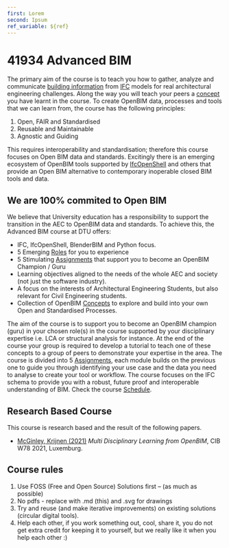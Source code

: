 ```yaml
---
first: Lorem
second: Ipsum
ref_variable: ${ref}
---
```


# 41934 Advanced BIM

The primary aim of the course is to teach you how to gather, analyze and communicate [building information] from [IFC] models for real architectural engineering challenges. Along the way you will teach your peers a [concept] you have learnt in the course. To create OpenBIM data, processes and tools that we can learn from, the course has the following principles:

1. Open, FAIR and Standardised
2. Reusable and Maintainable
3. Agnostic and Guiding

This requires interoperability and standardisation; therefore this course focuses on Open BIM data and standards. Excitingly there is an emerging ecosystem of OpenBIM tools supported by [IfcOpenShell] and others that provide an Open BIM alternative to contemporary inoperable closed BIM tools and data.

## We are 100% commited to Open BIM
We believe that University education has a responsibility to support the transition in the AEC to OpenBIM data and standards. To achieve this, the Advanced BIM course at DTU offers:
* IFC, IfcOpenShell, BlenderBIM and Python focus.
* 5 Emerging [Roles] for you to experience
* 5 Stimulating [Assignments] that support you to become an OpenBIM Champion / Guru
* Learning objectives aligned to the needs of the whole AEC and society (not just the software industry).
* A focus on the interests of Architectural Engineering Students, but also relevant for Civil Engineering students.
* Collection of OpenBIM [Concepts] to explore and build into your own Open and Standardised Processes.

The aim of the course is to support you to become an OpenBIM champion (guru) in your chosen role(s) in the course supported by your disciplinary expertise i.e. LCA or structural analysis for instance. At the end of the course your group is required to develop a tutorial to teach one of these concepts to a group of peers to demonstrate your expertise in the area. The course is divided into 5 [Assignments], each module builds on the previous one to guide you through identifying your use case and the data you need to analyse to create your tool or workflow. The course focuses on the IFC schema to provide you with a robust, future proof and interoperable understanding of BIM. Check the course [Schedule].

## Research Based Course
This course is research based and the result of the following papers.
* [McGinley, Krijnen (2021)] *Multi Disciplinary Learning from OpenBIM*, CIB W78 2021, Luxemburg.

## Course rules

1. Use FOSS (Free and Open Source) Solutions first – (as much as possible)
1. No pdfs - replace with .md (this) and .svg for drawings
1. Try and reuse (and make iterative improvements) on existing solutions (circular digital tools).
1. Help each other, if you work something out, cool, share it, you do not get extra credit for keeping it to yourself, but we really like it when you help each other :)


<!-- links -->

[Assignments]: /41934/Assignments
[IFC]: /41934/Concepts/IFC
[BPMN]: /41934/Concepts/BPMN
[Construction]: /41934/Focus/Construction
[Concepts]: /41934/Concepts
[concept]: /41934/Concepts
[Roles]: /41934/Roles/README.md
[building information]: /41934/Concepts/BIM
[IfcOpenShell]: /41934/Concepts/IfcOpenShell
[Schedule]: /41934/Schedule

<!--- papers ---> 
[McGinley, Krijnen (2021)]://www.researchgate.net/publication/355218194_Multi-disciplinary_learning_from_OpenBIM
